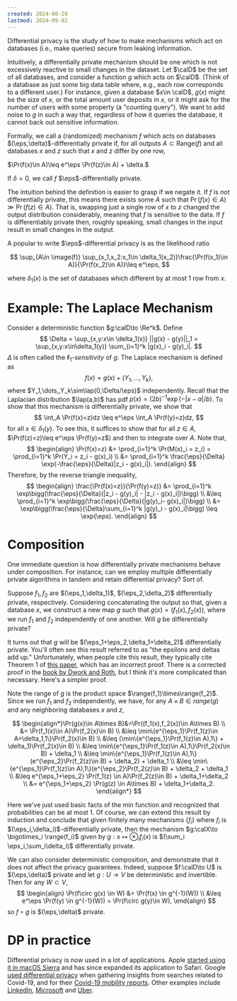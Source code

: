 ```yaml
---
created: 2024-08-29
lastmod: 2024-09-02
---
```


Differential privacy is the study of how to make mechanisms which act on databases (i.e., make queries) secure from leaking information. 

Intuitively, a differentially private mechanism should be one which is not excessively reactive to small changes in the dataset. Let $\calD$ be the set of all databases, and consider a function $g$ which acts on $\calD$. (Think of a database as just some big data table where, e.g., each row corresponds to a different user.) For instance, given a database $x\in \calD$, $g(x)$ might be the size of $x$, or the total amount user deposits in $x$, or it might ask for the number of users with some property (a "counting query"). We want to add noise to $g$ in such a way that, regardless of how it queries the database, it cannot back out sensitive information. 

Formally, we call a (randomized) mechanism $f$ which acts on databases $(\eps,\delta)$-differentially private if, for all outputs $A\subset \text{Range}(f)$ and all databases $x$ and $z$ such that $x$ and $z$ differ by one row, 

$\Pr(f(x)\in A)\leq e^\eps \Pr(f(z)\in A) + \delta.$

If $\delta=0$, we call $f$ $\eps$-differentially private. 

The intuition behind the definition is easier to grasp if we negate it. If $f$ is _not_ differentially private, this means there exists some $A$ such that $\Pr(f(x)\in A)\gg \Pr(f(z) \in A)$. That is, swapping just a single row of $x$ to $z$ changed the output distribution considerably, meaning that $f$ is sensitive to the data. If $f$ is differentiably private then, roughly speaking, small changes in the input result in small changes in the output. 

A popular to write $\eps$-differential privacy is as the likelihood ratio

$$
\sup_{A\in \image(f)} \sup_{x_1,x_2:x_1\in \delta_1(x_2)}\frac{\Pr(f(x_1)\in A)}{\Pr(f(x_2)\in A)}\leq e^\eps,
$$

where $\delta_1(x)$ is the set of databases which different by at most 1 row from $x$. 

# Example: The Laplace Mechanism

Consider a deterministic function $g:\calD\to \Re^k$.  Define 
$$
\Delta = \sup_{x,y:x\in \delta_1(x)} ||g(x) - g(y)||_1 = \sup_{x,y:x\in\delta_1(y)} \sum_{i=1}^k |g(x)_i - g(y)_i|.
$$
$\Delta$ is often called the $\ell_1$-_sensitivity_ of $g$. The Laplace mechanism is defined as 
$$
f(x) = g(x) + (Y_1,\dots,Y_k),
$$
where $Y_1,\dots,,Y_k\sim\lap(0,\Delta/\eps)$ independently. Recall that the Laplacian distribution $\lap(a,b)$ has pdf $p(x) = (2b)^{-1}\exp(-|x-a|/b)$. To show that this mechanism is differentially private, we show that 
$$
\int_A \Pr(f(x)=z)dz \leq e^\eps \int_A \Pr(f(y)=z)dz,
$$
for all $x\in\delta_1(y)$. To see this, it suffices to show that for all $z\in A$, $\Pr(f(z)=z)\leq e^\eps \Pr(f(y)=z$) and then to integrate over $A$. Note that, 
$$
\begin{align}
\Pr(f(x)=z) &= \prod_{i=1}^k \Pr(M(x)_i = z_i) = \prod_{i=1}^k \Pr(Y_i = z_i - g(x)_i) \\
&= \prod_{i=1}^k \frac{\eps}{\Delta} \exp(-\frac{\eps}{\Delta}|z_i - g(x)_i|).
\end{align}
$$
Therefore, by the reverse triangle inequality, 
$$
\begin{align}
\frac{\Pr(f(x)=z)}{\Pr(f(y)=z)} &= \prod_{i=1}^k \exp\bigg(\frac{\eps}{\Delta}(|z_i - g(y)_i| - |z_i - g(x)_i|)\bigg) \\ 
&\leq \prod_{i=1}^k \exp\bigg(\frac{\eps}{\Delta}(|g(y)_i- g(x)_i|)\bigg) \\ 
&= \exp\bigg(\frac{\eps}{\Delta}\sum_{i=1}^k |g(y)_i - g(x)_i|\bigg) \leq \exp(\eps).
\end{align}
$$

# Composition 

One immediate question is how differentially private mechanisms behave under composition. For instance, can we employ multiple differentially private algorithms in tandem and retain differential privacy? Sort of. 

Suppose $f_1,f_2$ are $(\eps_1,\delta_1)$, $(\eps_2,\delta_2)$ differentially private, respectively. Considering concatenating the output so that, given a database $x$, we construct a new map $g$ such that $g(x) = (f_1(x), f_2(x))$, where we run $f_1$ and $f_2$ independently of one another. Will $g$ be differentially private? 

It turns out that $g$ will be $(\eps_1+\eps_2,\delta_1+\delta_2)$ differentially private. You'll often see this result referred to as "the epsilons and deltas add up." Unfortunately, when people cite this result, they typically cite Theorem 1 of [this paper](https://www.iacr.org/archive/eurocrypt2006/40040493/40040493.pdf), which has an incorrect proof.  There is a corrected proof in the [book by Dwork and Roth](https://www.cis.upenn.edu/~aaroth/Papers/privacybook.pdf), but I think it's more complicated than necessary. Here's a simpler proof. 

Note the range of $g$ is the product space $\range(f_1)\times\range(f_2)$.  Since we run $f_1$ and $f_2$ independently, we have, for any $A\times B\in range(g)$ and any neighboring databases $x$ and $z$, 

$$
\begin{align*}\Pr(g(x)\in A\times B)&=\Pr((f_1(x),f_2(x))\in A\times B) \\ &= \Pr(f_1(x)\in A)\Pr(f_2(x)\in B)  \\ 
&\leq \min\{e^{\eps_1}\Pr(f_1(z)\in A+\delta_1,1\}\Pr(f_2(x)\in B) \\ 
&\leq (\min\{e^{\eps_1}\Pr(f_1(z)\in A),1\} + \delta_1)\Pr(f_2(x)\in B) \\ 
&\leq \min\{e^{\eps_1}\Pr(f_1(z)\in A),1\}\Pr(f_2(x)\in B) + \delta_1 \\ 
&\leq \min\{e^{\eps_1}\Pr(f_1(z)\in A),1\}(e^{\eps_2}\Pr(f_2(z)\in B) + \delta_2) + \delta_1 \\ 
&\leq \min\{e^{\eps_1}\Pr(f_1(z)\in A),1\}(e^{\eps_2}\Pr(f_2(z)\in B)  + \delta_2 + \delta_1 \\ 
&\leq e^{\eps_1+\eps_2} \Pr(f_1(z) \in A)\Pr(f_2(z)\in B) + \delta_1+\delta_2 \\ 
&= e^{\eps_1+\eps_2} \Pr(g(z) \in A\times B) + \delta_1+\delta_2.
\end{align*}
$$

Here we've just used basic facts of the min function and recognized that probabilities can be at most 1. Of course, we can extend this result by induction and conclude that given finitely many mechanisms $\{f_i\}$ where $f_i$ is $(\eps_i,\delta_i)$-differentially private, then the mechanism $g:\calX\to \bigotimes_i \range(f_i)$ given by  $g:x\mapsto \otimes_i f_i(x)$ is $(\sum_i \eps_i,\sum_i\delta_i)$ differentially private. 

We can also consider deterministic composition, and demonstrate that it does not affect the privacy guarantees. Indeed, suppose $f:\calD\to U$ is $(\eps,\delta)$ private and let $g:U\to V$ be deterministic and invertible. Then for any $W\subset V$,
$$
\begin{align}
\Pr(f\circ g(x) \in W) &= \Pr(f(x) \in g^{-1}(W)) \\
&\leq e^\eps \Pr(f(y) \in g^{-1}(W)) = \Pr(f\circ g(y)\in W),
\end{align}
$$
so $f\circ g$ is  $(\eps,\delta)$ private.

# DP in practice 

Differential privacy is now used in a lot of applications. Apple [started using it in macOS Sierra](https://www.apple.com/privacy/docs/Differential_Privacy_Overview.pdf) and has since expanded its application to Safari. Google [used differential privacy](https://arxiv.org/pdf/2107.01179.pdf) when gathering insights from searches related to Covid-19, and for their [Covid-19 mobility reports](https://arxiv.org/pdf/2004.04145.pdf). Other examples include [LinkedIn](https://arxiv.org/pdf/2010.13981.pdf), [Microsoft](https://proceedings.neurips.cc/paper/2017/file/253614bbac999b38b5b60cae531c4969-Paper.pdf) and [Uber](https://www.usenix.org/conference/enigma2018/presentation/ensign). 